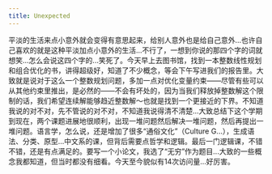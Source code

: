 ```yaml
---
title: Unexpected
---
```


平淡的生活来点小意外就会变得有意思起来，给别人意外也是给自己意外...也许自己喜欢的就是这种平淡加点小意外的生活...不行了，一想到你说的那四个字的词就想笑...怎么会说这四个字的...笑死了。今天早上去图书馆，找到一本整数线性规划和组合优化的书，讲得超级好，知道了不少概念，等会下午写进我们的报告里。大致就是说对于这么一个整数规划问题，多加一点对优化变量约束——尽管有些可以从其他约束里推出，是必然的——不会有坏处的，因为当我们释放掉整数解这个限制的话，我们希望连续解能够趋近整数解～也就是找到一个更接近的下界。不知道我说的对不对，先不管说的对不对，不知道我说得清不清楚...大致总结下这个学期到现在，两个课题进展地很顺利，出现一堆问题然后解决一堆问题，然后再提出一堆问题。语言学，怎么说，还是增加了很多“通俗文化”（Culture G...），生成语法、分类、原型...中文系的课，但背后需要点哲学和逻辑。最后一门逻辑课，不错不错，还是有点满足的。要写一个小论文，我选了“无穷”作为题目...大致的一些概念我都知道，但当时都没有细看。今天至今貌似有14次访问量...好厉害。